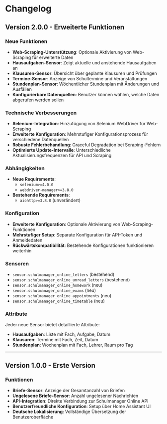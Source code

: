 # Changelog

## Version 2.0.0 - Erweiterte Funktionen

### Neue Funktionen
- **Web-Scraping-Unterstützung**: Optionale Aktivierung von Web-Scraping für erweiterte Daten
- **Hausaufgaben-Sensor**: Zeigt aktuelle und anstehende Hausaufgaben an
- **Klausuren-Sensor**: Übersicht über geplante Klausuren und Prüfungen
- **Termine-Sensor**: Anzeige von Schultermine und Veranstaltungen
- **Stundenplan-Sensor**: Wöchentlicher Stundenplan mit Änderungen und Ausfällen
- **Konfigurierbare Datenquellen**: Benutzer können wählen, welche Daten abgerufen werden sollen

### Technische Verbesserungen
- **Selenium-Integration**: Hinzufügung von Selenium WebDriver für Web-Scraping
- **Erweiterte Konfiguration**: Mehrstufiger Konfigurationsprozess für verschiedene Datenquellen
- **Robuste Fehlerbehandlung**: Graceful Degradation bei Scraping-Fehlern
- **Optimierte Update-Intervalle**: Unterschiedliche Aktualisierungsfrequenzen für API und Scraping

### Abhängigkeiten
- **Neue Requirements**: 
  - `selenium>=4.0.0`
  - `webdriver-manager>=3.8.0`
- **Bestehende Requirements**: 
  - `aiohttp>=3.8.0` (unverändert)

### Konfiguration
- **Erweiterte Konfiguration**: Optionale Aktivierung von Web-Scraping-Funktionen
- **Mehrstufiger Setup**: Separate Konfiguration für API-Token und Anmeldedaten
- **Rückwärtskompatibilität**: Bestehende Konfigurationen funktionieren weiterhin

### Sensoren
- `sensor.schulmanager_online_letters` (bestehend)
- `sensor.schulmanager_online_unread_letters` (bestehend)
- `sensor.schulmanager_online_homework` (neu)
- `sensor.schulmanager_online_exams` (neu)
- `sensor.schulmanager_online_appointments` (neu)
- `sensor.schulmanager_online_timetable` (neu)

### Attribute
Jeder neue Sensor bietet detaillierte Attribute:
- **Hausaufgaben**: Liste mit Fach, Aufgabe, Datum
- **Klausuren**: Termine mit Fach, Zeit, Datum
- **Stundenplan**: Wochenplan mit Fach, Lehrer, Raum pro Tag

---

## Version 1.0.0 - Erste Version

### Funktionen
- **Briefe-Sensor**: Anzeige der Gesamtanzahl von Briefen
- **Ungelesene Briefe-Sensor**: Anzahl ungelesener Nachrichten
- **API-Integration**: Direkte Verbindung zur Schulmanager Online API
- **Benutzerfreundliche Konfiguration**: Setup über Home Assistant UI
- **Deutsche Lokalisierung**: Vollständige Übersetzung der Benutzeroberfläche

